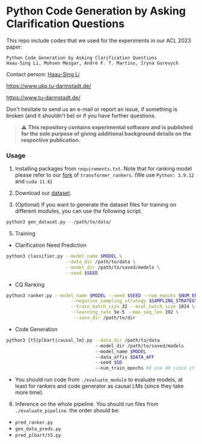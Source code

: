 # Python Code Generation by Asking Clarification Questions

This repo include codes that we used for the experiments in our ACL 2023 paper:


```
Python Code Generation by Asking Clarification Questions
Haau-Sing Li, Mohsen Mesgar, André F. T. Martins, Iryna Gurevych
```

Contact person: [Haau-Sing Li](mailto:hli@ukp.tu-darmstadt.de)

https://www.ukp.tu-darmstadt.de/

https://www.tu-darmstadt.de/

Don't hesitate to send us an e-mail or report an issue, if something is broken (and it shouldn't be) or if you have further questions.

> ⚠️ **This repository contains experimental software and is published for the sole purpose of giving additional background details on the respective publication.** 

### Usage

1. Installing packages from `requirements.txt`. Note that for ranking model please refer to our [fork](https://github.com/lhaausing/transformer_rankers) of `transformer_rankers`. (We use `Python: 3.9.12` and `cuda 11.6`)

2. Download our [dataset](https://drive.google.com/file/d/1bM-b-L10vNpk7Onyft9BXK8GlMIGl52q/view?usp=sharing).

4. (Optional) If you want to generate the dataset files for training on different modules, you can use the following script.
```bash
python3 gen_dataset.py --/path/to/data/
```

5. Training

- Clarification Need Prediction

```bash
python3 classifier.py --model_name $MODEL \
                      --data_dir /path/to/data \
                      --model_dir /path/to/saved/models \
                      --seed $SEED
```

- CQ Ranking
```bash
python3 ranker.py --model_name $MODEL --seed $SEED --num_epochs $NUM_EPOCHS \
                        --negative_sampling_strategy $SAMPLING_STRATEGY \
                        --train_batch_size 32 --eval_batch_size 1024 \
                        --learning_rate 5e-5 --max_seq_len 192 \
                         --save_dir /path/to/dir
```
- Code Generation
```bash
python3 {t5|plbart|causal_lm}.py --data_dir /path/to/data 
                                 --model_dir /path/to/saved/models 
                                 --model_name $MODEL 
                                 --data_affix $DATA_AFF 
                                 --seed $SD 
                                 --num_train_epochs #I use 40 since it converges only after these many.
```
- You should run code from `./evaluate_module` to evaluate models, at least for rankers and code generator as causal LMs (since they take more time).

6. Inference on the whole pipeline. You should run files from `./evaluate_pipeline`. the order should be:
- `pred_ranker.py`
- `gen_data_preds.py`
- `pred_plbart/t5.py`
